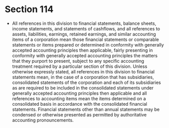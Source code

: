 # Section 114

- All references in this division to financial statements, balance sheets, income statements, and statements of cashflows, and all references to assets, liabilities, earnings, retained earnings, and similar accounting items of a corporation mean those financial statements or comparable statements or items prepared or determined in conformity with generally accepted accounting principles then applicable, fairly presenting in conformity with generally accepted accounting principles the matters that they purport to present, subject to any specific accounting treatment required by a particular section of this division. Unless otherwise expressly stated, all references in this division to financial statements mean, in the case of a corporation that has subsidiaries, consolidated statements of the corporation and each of its subsidiaries as are required to be included in the consolidated statements under generally accepted accounting principles then applicable and all references to accounting items mean the items determined on a consolidated basis in accordance with the consolidated financial statements. Financial statements other than annual statements may be condensed or otherwise presented as permitted by authoritative accounting pronouncements.